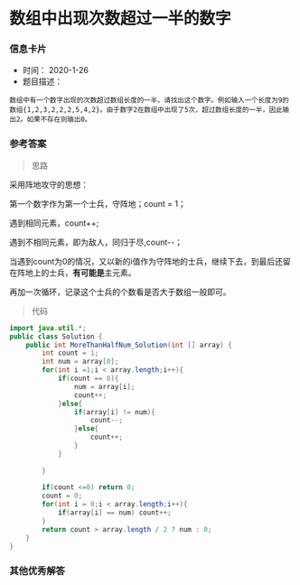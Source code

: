 # 数组中出现次数超过一半的数字 

### 信息卡片 

- 时间： 2020-1-26
- 题目描述：

```
数组中有一个数字出现的次数超过数组长度的一半，请找出这个数字。例如输入一个长度为9的数组{1,2,3,2,2,2,5,4,2}。由于数字2在数组中出现了5次，超过数组长度的一半，因此输出2。如果不存在则输出0。
```

 

### 参考答案

> 思路

采用阵地攻守的思想：

第一个数字作为第一个士兵，守阵地；count = 1； 　　

遇到相同元素，count++; 　　

遇到不相同元素，即为敌人，同归于尽,count--；

当遇到count为0的情况，又以新的i值作为守阵地的士兵，继续下去，到最后还留在阵地上的士兵，**有可能是**主元素。 　　

再加一次循环，记录这个士兵的个数看是否大于数组一般即可。 




> 代码

```java
import java.util.*;
public class Solution {
    public int MoreThanHalfNum_Solution(int [] array) {
        int count = 1;
        int num = array[0];
        for(int i =1;i < array.length;i++){
            if(count == 0){
                num = array[i];
                count++;
            }else{
                if(array[i] != num){
                    count--;
                }else{
                    count++;
                }
            }
            
        }
       
        if(count <=0) return 0;        
        count = 0;
        for(int i = 0;i < array.length;i++){
            if(array[i] == num) count++;
        }
        return count > array.length / 2 ? num : 0;
    }
}
```





### 其他优秀解答

